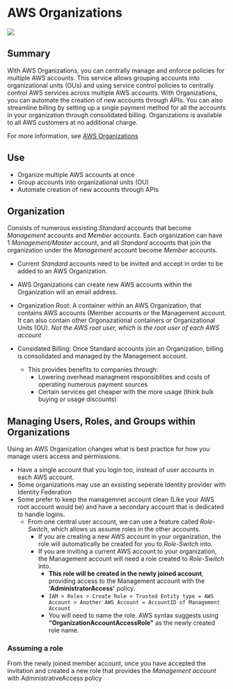 # AWS Organizations

![](https://explore.skillbuilder.aws/files/a/w/aws_prod1_docebosaas_com/1721149200/GkyF8Mg8z4_WVdL503GbNw/tincan/1795780_1704469401_o_1hjd4l7tc11hedc913i09dklbhj_zip/assets/IT8qs9OpLqKemLQo_Ujpjq99HbaJwB8WF.jpg)
## Summary

With AWS Organizations, you can centrally manage and enforce policies for multiple AWS accounts. This service allows grouping accounts into organizational units (OUs) and using service control policies to centrally control AWS services across multiple AWS accounts. With Organizations, you can automate the creation of new accounts through APIs. You can also streamline billing by setting up a single payment method for all the accounts in your organization through consolidated billing. Organizations is available to all AWS customers at no additional charge.

For more information, see [AWS Organizations](https://aws.amazon.com/organizations/)

## Use 

- Organize multiple AWS accounts at once
- Group accounts into organizational units (OU)
- Automate creation of new accounts through APIs


## Organization

Consists of numerous exsisting *Standard* accounts that become *Management* accounts and *Member* accounts. Each organization can have 1 *Management/Master* account, and all *Standard* accounts that join the organization under the *Management* account become *Member* accounts. 

  - Current *Standard* accounts need to be invited and accept in order to be added to an AWS Organization.
  - AWS Organizations can create new AWS accounts within the Organization will an email address. 

- Organization Root: A container within an AWS Organization, that contains AWS accounts (Member accounts or the Management account. It can also contain other Orgonazational containers or Organizational Units (OU). *Not the AWS root user, which is the root user of each AWS account*

- Considated Billing: Once Standard accounts join an Organization, billing is consolidated and managed by the Management account.
  - This provides benefits to companies through:
    - Lowering overhead managment responsiblities and costs of operating numerous payment sources
    - Certain services get cheaper with the more usage (think bulk buying or usage discounts)
   
## Managing Users, Roles, and Groups within Organizations

Using an AWS Organization changes what is best practice for how you manage users access and permissions. 

- Have a single account that you login too, instead of user accounts in each AWS account.
- Some organizations may use an exsisting seperate Identity provider with Identity Federation
- Some prefer to keep the managemnet account clean (Like your AWS root account would be) and have a secondary account that is dedicated to handle logins.
  - From one central user account, we can use a feature called *Role-Switch*, which allows us assume roles in the other accounts.
    - If you are creating a new AWS account in your organization, the role will automatically be created for you to *Role-Switch* into.
    - If you are inviting a current AWS account to your organization, the Management account will need a role created to *Role-Switch* into.
      - **This role will be created in the newly joined account**, providing access to the Management account with the **'AdministratorAccess'** policy.  
      - ``` IAM > Roles > Create Role > Trusted Entity type = AWS Account > Another AWS Account = AccountID of Management Account ```
      - You will need to name the role. AWS syntax suggests using **"OrganizationAccountAccessRole"** as the newly created role name.
     
### Assuming a role
From the newly joined member account, once you have accepted the invitation and created a new role that provides the *Management account* with AdministrativeAccess policy
 


   
